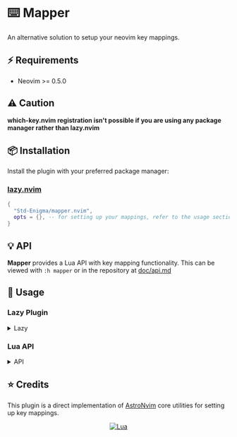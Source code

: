# ⌨️ Mapper

An alternative solution to setup your neovim key mappings.

## ⚡️ Requirements

- Neovim >= 0.5.0

## ⚠️ Caution

<b>which-key.nvim registration isn't possible if you are using any package manager rather than lazy.nvim</b>

## 📦 Installation

Install the plugin with your preferred package manager:

### [lazy.nvim](https://github.com/folke/lazy.nvim)

```lua
{
  "Std-Enigma/mapper.nvim",
  opts = {}, -- for setting up your mappings, refer to the usage section.
}
```

<!-- config:end -->

</details>

## 💡 API

**Mapper** provides a Lua API with key mapping functionality. This can be viewed with `:h mapper` or in the repository at [doc/api.md](doc/api.md)

## 🚀 Usage

### Lazy Plugin

<details><summary>Lazy</summary>
<!-- lazy:start -->

```lua
{
  "Std-Enigma/mapper.nvim",
  opts = {
    mappings = {
      -- map mode (:h map-modes)
      n = {
        ["<C-s>"] = { ":w!<cr>", desc = "Save File" }, -- use vimscript strings for mappings
        L = {
          function() vim.cmd.bnext() end, -- use lua functions for mappings
          desc = "Next buffer",
        },
        H = {
          function() vim.cmd.bprevious() end, -- use lua functions for mappings
          desc = "Previous buffer",
        },
        -- tables with just a `desc` key will be registered with which-key if it's installed
        -- this is useful for naming menus
        ["<leader>b"] = { desc = "Buffers" },
      },
    },
  },
}
```

<details><summary>Usage with other plugins</summary>

```lua
{
  "mrjones2014/smart-splits.nvim",
  dependencies = {
    {
      "Std-Enigma/mapper.nvim",
      opts = function(_, opts)
        local maps = opts.mappings
        maps.n["<C-H>"] = { function() require("smart-splits").move_cursor_left() end, desc = "Move to left split" }
        maps.n["<C-J>"] = { function() require("smart-splits").move_cursor_down() end, desc = "Move to below split" }
        maps.n["<C-K>"] = { function() require("smart-splits").move_cursor_up() end, desc = "Move to above split" }
        maps.n["<C-L>"] = { function() require("smart-splits").move_cursor_right() end, desc = "Move to right split" }
        maps.n["<C-Up>"] = { function() require("smart-splits").resize_up() end, desc = "Resize split up" }
        maps.n["<C-Down>"] = { function() require("smart-splits").resize_down() end, desc = "Resize split down" }
        maps.n["<C-Left>"] = { function() require("smart-splits").resize_left() end, desc = "Resize split left" }
        maps.n["<C-Right>"] = { function() require("smart-splits").resize_right() end, desc = "Resize split right" }
      end,
    },
  },
  opts = {},
}
```

</details>

<!-- lazy:end -->
</details>

### Lua API

<details><summary>API</summary>

<!-- api:start -->

You can setup your mappings like so with the api:

```lua
local mapper = require("mapper")
local mappings = mapper.empty_map_table()

-- tables with just a `desc` key will be registered with which-key if it's installed
-- this is useful for naming menus
mappings.n["<Leader>b"] = { desc = "Buffers" }
mappings.n["L"] = { function() vim.cmd.bnext() end, desc = "Next buffer" } -- use lua functions for mappings
mappings.n["H"] = { function() vim.cmd.bprevious() end, desc = "Previous buffer" } -- use lua functions for mappings
mappings.n["<C-S>"] = { "<Cmd>silent! update! | redraw<CR>", desc = "Force write" } -- use vimscript strings for mappings
maps.i["<C-S>"] = { "<Esc>" .. maps.n["<C-S>"][1], desc = maps.n["<C-S>"].desc } -- you can use already defined mappings properties since this is just a lua table

mapper.set_mappings(mappings)
```

<!-- api:end -->

</details>

## ⭐ Credits

This plugin is a direct implementation of [AstroNvim](https://github.com/AstroNvim/AstroNvim) core utilities for setting up key mappings.

<div align="center" id="madewithlua">

[![Lua](https://img.shields.io/badge/Made%20with%20Lua-blue.svg?style=for-the-badge&logo=lua)](https://lua.org)

</div>
